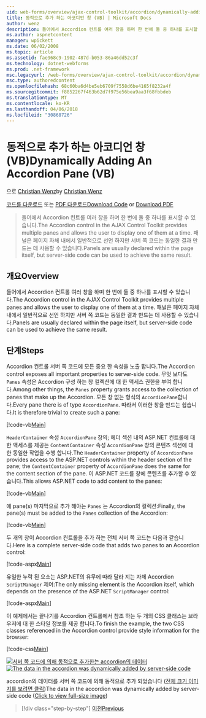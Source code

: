 ```yaml
---
uid: web-forms/overview/ajax-control-toolkit/accordion/dynamically-adding-an-accordion-pane-vb
title: 동적으로 추가 하는 아코디언 창 (VB) | Microsoft Docs
author: wenz
description: 들어에서 Accordion 컨트롤 여러 창을 하며 한 번에 둘 중 하나를 표시할 수 있습니다. 일반적으로 패널 w 선언 중...
ms.author: aspnetcontent
manager: wpickett
ms.date: 06/02/2008
ms.topic: article
ms.assetid: fae968c9-1902-487d-b053-86a46dd52c3f
ms.technology: dotnet-webforms
ms.prod: .net-framework
msc.legacyurl: /web-forms/overview/ajax-control-toolkit/accordion/dynamically-adding-an-accordion-pane-vb
msc.type: authoredcontent
ms.openlocfilehash: 68c60ba6d4be5eb6709f7558d6be4165f8232a4f
ms.sourcegitcommit: f8852267f463b62d7f975e56bea9aa3f68fbbdeb
ms.translationtype: MT
ms.contentlocale: ko-KR
ms.lasthandoff: 04/06/2018
ms.locfileid: "30868726"
---
```

<a name="dynamically-adding-an-accordion-pane-vb"></a><span data-ttu-id="58fe6-104">동적으로 추가 하는 아코디언 창 (VB)</span><span class="sxs-lookup"><span data-stu-id="58fe6-104">Dynamically Adding An Accordion Pane (VB)</span></span>
====================
<span data-ttu-id="58fe6-105">으로 [Christian Wenz](https://github.com/wenz)</span><span class="sxs-lookup"><span data-stu-id="58fe6-105">by [Christian Wenz](https://github.com/wenz)</span></span>

<span data-ttu-id="58fe6-106">[코드를 다운로드](http://download.microsoft.com/download/5/6/d/56d50cef-2011-4c8f-9891-7edc6dc57df9/Accordion2.vb.zip) 또는 [PDF 다운로드](http://download.microsoft.com/download/6/7/1/6718d452-ff89-4d3f-a90e-c74ec2d636a3/accordion2VB.pdf)</span><span class="sxs-lookup"><span data-stu-id="58fe6-106">[Download Code](http://download.microsoft.com/download/5/6/d/56d50cef-2011-4c8f-9891-7edc6dc57df9/Accordion2.vb.zip) or [Download PDF](http://download.microsoft.com/download/6/7/1/6718d452-ff89-4d3f-a90e-c74ec2d636a3/accordion2VB.pdf)</span></span>

> <span data-ttu-id="58fe6-107">들어에서 Accordion 컨트롤 여러 창을 하며 한 번에 둘 중 하나를 표시할 수 있습니다.</span><span class="sxs-lookup"><span data-stu-id="58fe6-107">The Accordion control in the AJAX Control Toolkit provides multiple panes and allows the user to display one of them at a time.</span></span> <span data-ttu-id="58fe6-108">패널은 페이지 자체 내에서 일반적으로 선언 하지만 서버 쪽 코드는 동일한 결과 만드는 데 사용할 수 있습니다.</span><span class="sxs-lookup"><span data-stu-id="58fe6-108">Panels are usually declared within the page itself, but server-side code can be used to achieve the same result.</span></span>


## <a name="overview"></a><span data-ttu-id="58fe6-109">개요</span><span class="sxs-lookup"><span data-stu-id="58fe6-109">Overview</span></span>

<span data-ttu-id="58fe6-110">들어에서 Accordion 컨트롤 여러 창을 하며 한 번에 둘 중 하나를 표시할 수 있습니다.</span><span class="sxs-lookup"><span data-stu-id="58fe6-110">The Accordion control in the AJAX Control Toolkit provides multiple panes and allows the user to display one of them at a time.</span></span> <span data-ttu-id="58fe6-111">패널은 페이지 자체 내에서 일반적으로 선언 하지만 서버 쪽 코드는 동일한 결과 만드는 데 사용할 수 있습니다.</span><span class="sxs-lookup"><span data-stu-id="58fe6-111">Panels are usually declared within the page itself, but server-side code can be used to achieve the same result.</span></span>

## <a name="steps"></a><span data-ttu-id="58fe6-112">단계</span><span class="sxs-lookup"><span data-stu-id="58fe6-112">Steps</span></span>

<span data-ttu-id="58fe6-113">Accordion 컨트롤 서버 쪽 코드에 모든 중요 한 속성을 노출 합니다.</span><span class="sxs-lookup"><span data-stu-id="58fe6-113">The Accordion control exposes all important properties to server-side code.</span></span> <span data-ttu-id="58fe6-114">무엇 보다도 `Panes` 속성은 Accordion 구성 하는 창 컬렉션에 대 한 액세스 권한을 부여 합니다.</span><span class="sxs-lookup"><span data-stu-id="58fe6-114">Among other things, the `Panes` property grants access to the collection of panes that make up the Accordion.</span></span> <span data-ttu-id="58fe6-115">모든 창 없는 형식의 `AccordionPane`합니다.</span><span class="sxs-lookup"><span data-stu-id="58fe6-115">Every pane there is of type `AccordionPane`.</span></span> <span data-ttu-id="58fe6-116">따라서 이러한 창을 만드는 쉽습니다.</span><span class="sxs-lookup"><span data-stu-id="58fe6-116">It is therefore trivial to create such a pane:</span></span>

[!code-vb[Main](dynamically-adding-an-accordion-pane-vb/samples/sample1.vb)]

<span data-ttu-id="58fe6-117">`HeaderContainer` 속성 `AccordionPane` 창의; 헤더 섹션 내의 ASP.NET 컨트롤에 대 한 액세스를 제공는 `ContentContainer` 속성 `AccordionPane` 창의 콘텐츠 섹션에 대 한 동일한 작업을 수행 합니다.</span><span class="sxs-lookup"><span data-stu-id="58fe6-117">The `HeaderContainer` property of `AccordionPane` provides access to the ASP.NET controls within the header section of the pane; the `ContentContainer` property of `AccordionPane` does the same for the content section of the pane.</span></span> <span data-ttu-id="58fe6-118">이 ASP.NET 코드를 창에 콘텐츠를 추가할 수 있습니다.</span><span class="sxs-lookup"><span data-stu-id="58fe6-118">This allows ASP.NET code to add content to the panes:</span></span>

[!code-vb[Main](dynamically-adding-an-accordion-pane-vb/samples/sample2.vb)]

<span data-ttu-id="58fe6-119">에 pane(s) 마지막으로 추가 해야는 `Panes` 는 Accordion의 컬렉션:</span><span class="sxs-lookup"><span data-stu-id="58fe6-119">Finally, the pane(s) must be added to the `Panes` collection of the Accordion:</span></span>

[!code-vb[Main](dynamically-adding-an-accordion-pane-vb/samples/sample3.vb)]

<span data-ttu-id="58fe6-120">두 개의 창이 Accordion 컨트롤을 추가 하는 전체 서버 쪽 코드는 다음과 같습니다.</span><span class="sxs-lookup"><span data-stu-id="58fe6-120">Here is a complete server-side code that adds two panes to an Accordion control:</span></span>

[!code-aspx[Main](dynamically-adding-an-accordion-pane-vb/samples/sample4.aspx)]

<span data-ttu-id="58fe6-121">유일한 누락 된 요소는 ASP.NET의 유무에 따라 달라 지는 자체 Accordion `ScriptManager` 제어:</span><span class="sxs-lookup"><span data-stu-id="58fe6-121">The only missing element is the Accordion itself, which depends on the presence of the ASP.NET `ScriptManager` control:</span></span>

[!code-aspx[Main](dynamically-adding-an-accordion-pane-vb/samples/sample5.aspx)]

<span data-ttu-id="58fe6-122">이 예제에서는 끝나기를 Accordion 컨트롤에서 참조 하는 두 개의 CSS 클래스는 브라우저에 대 한 스타일 정보를 제공 합니다.</span><span class="sxs-lookup"><span data-stu-id="58fe6-122">To finish the example, the two CSS classes referenced in the Accordion control provide style information for the browser:</span></span>

[!code-css[Main](dynamically-adding-an-accordion-pane-vb/samples/sample6.css)]


<span data-ttu-id="58fe6-123">[![서버 쪽 코드에 의해 동적으로 추가한는 accordion의 데이터](dynamically-adding-an-accordion-pane-vb/_static/image2.png)](dynamically-adding-an-accordion-pane-vb/_static/image1.png)</span><span class="sxs-lookup"><span data-stu-id="58fe6-123">[![The data in the accordion was dynamically added by server-side code](dynamically-adding-an-accordion-pane-vb/_static/image2.png)](dynamically-adding-an-accordion-pane-vb/_static/image1.png)</span></span>

<span data-ttu-id="58fe6-124">accordion의 데이터를 서버 쪽 코드에 의해 동적으로 추가 되었습니다 ([전체 크기 이미지를 보려면 클릭](dynamically-adding-an-accordion-pane-vb/_static/image3.png))</span><span class="sxs-lookup"><span data-stu-id="58fe6-124">The data in the accordion was dynamically added by server-side code ([Click to view full-size image](dynamically-adding-an-accordion-pane-vb/_static/image3.png))</span></span>

> [!div class="step-by-step"]
> [<span data-ttu-id="58fe6-125">이전</span><span class="sxs-lookup"><span data-stu-id="58fe6-125">Previous</span></span>](databinding-to-an-accordion-vb.md)
